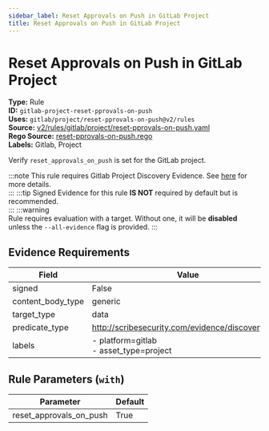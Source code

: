 ```yaml
---
sidebar_label: Reset Approvals on Push in GitLab Project
title: Reset Approvals on Push in GitLab Project
---  
```

# Reset Approvals on Push in GitLab Project  
**Type:** Rule  
**ID:** `gitlab-project-reset-pprovals-on-push`  
**Uses:** `gitlab/project/reset-pprovals-on-push@v2/rules`  
**Source:** [v2/rules/gitlab/project/reset-pprovals-on-push.yaml](https://github.com/scribe-public/sample-policies/blob/main/v2/rules/gitlab/project/reset-pprovals-on-push.yaml)  
**Rego Source:** [reset-pprovals-on-push.rego](https://github.com/scribe-public/sample-policies/blob/main/v2/rules/gitlab/project/reset-pprovals-on-push.rego)  
**Labels:** Gitlab, Project  

Verify `reset_approvals_on_push` is set for the GitLab project.

:::note 
This rule requires Gitlab Project Discovery Evidence. See [here](https://scribe-security.netlify.app/platforms/discover#gitlab-discovery) for more details.  
::: 
:::tip 
Signed Evidence for this rule **IS NOT** required by default but is recommended.  
::: 
:::warning  
Rule requires evaluation with a target. Without one, it will be **disabled** unless the `--all-evidence` flag is provided.
::: 

## Evidence Requirements  
| Field | Value |
|-------|-------|
| signed | False |
| content_body_type | generic |
| target_type | data |
| predicate_type | http://scribesecurity.com/evidence/discovery/v0.1 |
| labels | - platform=gitlab<br/>- asset_type=project |

## Rule Parameters (`with`)  
| Parameter | Default |
|-----------|---------|
| reset_approvals_on_push | True |

